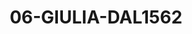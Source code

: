 ---
title: 06-GIULIA-DAL1562
image: /v1543919832/viterbo/06-GIULIA-DAL1562.jpg
brand: dalin
layout: vestito
---